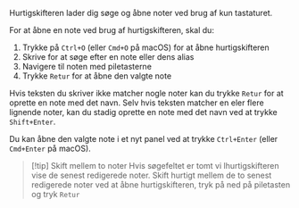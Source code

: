 Hurtigskifteren lader dig søge og åbne noter ved brug af kun tastaturet.

For at åbne en note ved brug af hurtigskifteren, skal du:

1. Trykke på `Ctrl+O` (eller `Cmd+O` på macOS) for at åbne hurtigskifteren
2. Skrive for at søge efter en note eller dens alias
3. Navigere til noten med piletasterne
4. Trykke `Retur` for at åbne den valgte note

Hvis teksten du skriver ikke matcher nogle noter kan du trykke `Retur` for at oprette en note med det navn. Selv hvis teksten matcher en eler flere lignende noter, kan du stadig oprette en note med det navn ved at trykke `Shift+Enter`.

Du kan åbne den valgte note i et nyt panel ved at trykke `Ctrl+Enter` (eller `Cmd+Enter` på macOS).

> [!tip] Skift mellem to noter
> Hvis søgefeltet er tomt vi lhurtigskifteren vise de senest redigerede noter. Skift hurtigt mellem de to senest redigerede noter ved at åbne hurtigskifteren, tryk på ned på piletasten og tryk `Retur`
